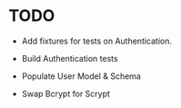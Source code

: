TODO
========

+ Add fixtures for tests on Authentication.

+ Build Authentication tests

+ Populate User Model & Schema

+ Swap Bcrypt for Scrypt

